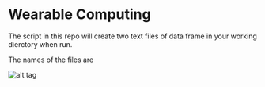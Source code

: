 Wearable Computing
==================

The script in this repo will create two text files of data frame in your working dierctory when run.

The names of the files are 

![alt tag](https://raw.github.com/reevaedd/WearableComputing/blob/master/FileBrowser.png "File browser opened by the script. Please select the file specified")
